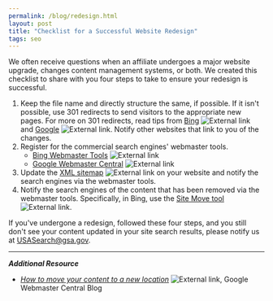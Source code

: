 ```yaml
---
permalink: /blog/redesign.html
layout: post
title: "Checklist for a Successful Website Redesign"
tags: seo 
---
```

We often receive questions when an affiliate undergoes a major website upgrade, changes content management systems, or both. We created this checklist to share with you four steps to take to ensure your redesign is successful.

1. Keep the file name and directly structure the same, if possible. If it isn't possible, use 301 redirects to send visitors to the appropriate new pages. For more on 301 redirects, read tips from [Bing](http://www.bing.com/blogs/site_blogs/b/webmaster/archive/2011/10/06/managing-redirects-301s-302s-and-canonicals.aspx) ![External link](https://9fddeb862c037f6d2190-f1564c64756a8cfee25b6b19953b1d23.ssl.cf2.rackcdn.com/external_link.gif) and [Google](https://support.google.com/webmasters/answer/93633) ![External link](https://9fddeb862c037f6d2190-f1564c64756a8cfee25b6b19953b1d23.ssl.cf2.rackcdn.com/external_link.gif). Notify other websites that link to you of the changes.
2. Register for the commercial search engines' webmaster tools.  
    * [Bing Webmaster Tools](http://www.bing.com/toolbox/webmaster) ![External link](https://9fddeb862c037f6d2190-f1564c64756a8cfee25b6b19953b1d23.ssl.cf2.rackcdn.com/external_link.gif)   
    * [Google Webmaster Central](https://www.google.com/webmasters) ![External link](https://9fddeb862c037f6d2190-f1564c64756a8cfee25b6b19953b1d23.ssl.cf2.rackcdn.com/external_link.gif)
3. Update the [XML sitemap](http://www.sitemaps.org) ![External link](https://9fddeb862c037f6d2190-f1564c64756a8cfee25b6b19953b1d23.ssl.cf2.rackcdn.com/external_link.gif) on your website and notify the search engines via the webmaster tools.
4. Notify the search engines of the content that has been removed via the webmaster tools. Specifically, in Bing, use the [Site Move tool](http://www.bing.com/blogs/site_blogs/b/webmaster/archive/2013/03/15/bing-wmt-launches-site-move-tool.aspx) ![External link](https://9fddeb862c037f6d2190-f1564c64756a8cfee25b6b19953b1d23.ssl.cf2.rackcdn.com/external_link.gif).

If you've undergone a redesign, followed these four steps, and you still don't see your content updated in your site search results, please notify us at <USASearch@gsa.gov>.

--- 

***Additional Resource***

* *[How to move your content to a new location](http://googlewebmastercentral.blogspot.com/2012/04/how-to-move-your-content-to-new.html)* ![External link](https://9fddeb862c037f6d2190-f1564c64756a8cfee25b6b19953b1d23.ssl.cf2.rackcdn.com/external_link.gif), Google Webmaster Central Blog